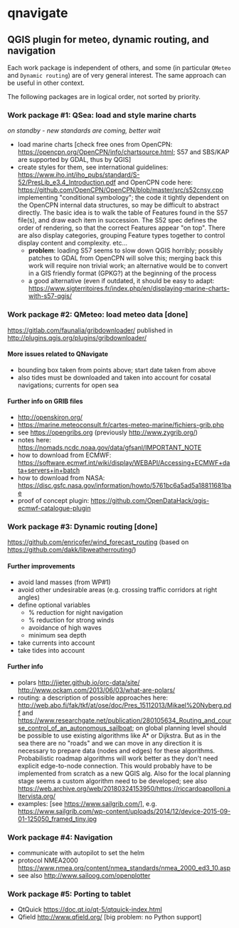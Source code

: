 # qnavigate
## QGIS plugin for meteo, dynamic routing, and navigation

Each work package is independent of others, and some (in particular `QMeteo` and `Dynamic routing`) are of very general interest.
The same approach can be useful in other context.

The following packages are in logical order, not sorted by priority.

### Work package #1: QSea: load and style marine charts
*on standby - new standards are coming, better wait*
* load marine charts [check free ones from OpenCPN: https://opencpn.org/OpenCPN/info/chartsource.html; S57 and SBS/KAP are supported by GDAL, thus by QGIS]
* create styles for them, see international guidelines: https://www.iho.int/iho_pubs/standard/S-52/PresLib_e3.4_Introduction.pdf and OpenCPN code here: https://github.com/OpenCPN/OpenCPN/blob/master/src/s52cnsy.cpp implementing "conditional symbology"; the code it tightly dependent on the OpenCPN internal data structures, so may be difficult to abstract directly. The basic idea is to walk the table of Features found in the S57 file(s), and draw each item in succession.  The S52 spec defines the order of rendering, so that the correct Features appear "on top".  There are also display categories, grouping Feature types together to control display content and complexity. etc...
  * **problem**: loading S57 seems to slow down QGIS horribly; possibly patches to GDAL from OpenCPN will solve this; merging back this work will require non trivial work; an alternative would be to convert in a GIS friendly format (GPKG?) at the beginning of the process
  * a good alternative (even if outdated, it should be easy to adapt: https://www.sigterritoires.fr/index.php/en/displaying-marine-charts-with-s57-qgis/

### Work package #2: QMeteo: load meteo data [done]

https://gitlab.com/faunalia/gribdownloader/ published in http://plugins.qgis.org/plugins/gribdownloader/

#### More issues related to QNavigate
* bounding box taken from points above; start date taken from above 
* also tides must be downloaded and taken into account for cosatal navigations; currents for open sea

#### Further info on GRIB files
* http://openskiron.org/
* https://marine.meteoconsult.fr/cartes-meteo-marine/fichiers-grib.php
* see https://opengribs.org (previously http://www.zygrib.org/)
* notes here: https://nomads.ncdc.noaa.gov/data/gfsanl/IMPORTANT_NOTE 
* how to download from ECMWF: https://software.ecmwf.int/wiki/display/WEBAPI/Accessing+ECMWF+data+servers+in+batch
* how to download from NASA: https://disc.gsfc.nasa.gov/information/howto/5761bc6a5ad5a18811681bae
* proof of concept plugin: https://github.com/OpenDataHack/qgis-ecmwf-catalogue-plugin

### Work package #3: Dynamic routing [done]

https://github.com/enricofer/wind_forecast_routing (based on https://github.com/dakk/libweatherrouting/)

#### Further improvements
* avoid land masses (from WP#1)
* avoid other undesirable areas (e.g. crossing traffic corridors at right angles)
* define optional variables
  * % reduction for night navigation
  * % reduction for strong winds
  * avoidance of high waves
  * minimum sea depth
* take currents into account
* take tides into account

#### Further info
* polars http://jieter.github.io/orc-data/site/ http://www.ockam.com/2013/06/03/what-are-polars/
* routing: a description of possible approaches here: http://web.abo.fi/fak/tkf/at/ose/doc/Pres_15112013/Mikael%20Nyberg.pdf and https://www.researchgate.net/publication/280105634_Routing_and_course_control_of_an_autonomous_sailboat; on global planning level should be possible to use existing algorithms like A* or Dijkstra. But as in the sea there are no "roads" and we can move in any direction it is necessary to prepare data (nodes and edges) for these algorithms. Probabilistic roadmap algorithms will work better as they don't need explicit edge-to-node connection. This would probably have to be implemented from scratch as a new QGIS alg. Also for the local planning stage seems a custom algorithm need to be developed; see also https://web.archive.org/web/20180324153950/https://riccardoapolloni.altervista.org/
* examples: [see https://www.sailgrib.com/], e.g. https://www.sailgrib.com/wp-content/uploads/2014/12/device-2015-09-01-125050_framed_tiny.jpg

### Work package #4: Navigation
* communicate with autopilot to set the helm
* protocol NMEA2000 https://www.nmea.org/content/nmea_standards/nmea_2000_ed3_10.asp
* see also http://www.sailoog.com/openplotter

### Work package #5: Porting to tablet
* QtQuick https://doc.qt.io/qt-5/qtquick-index.html
* Qfield http://www.qfield.org/ [big problem: no Python support]
